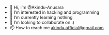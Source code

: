 - 👋 Hi, I’m @Akindu-Anusara
- 👀 I’m interested in hacking and programming
- 🌱 I’m currently learning nothing
- 💞️ I’m looking to collaborate on :(
- 📫 How to reach me akindu.official@gmail.com

<!---
Akindu-Anusara/Akindu-Anusara is a ✨ special ✨ repository because its `README.md` (this file) appears on your GitHub profile.
You can click the Preview link to take a look at your changes.
--->
